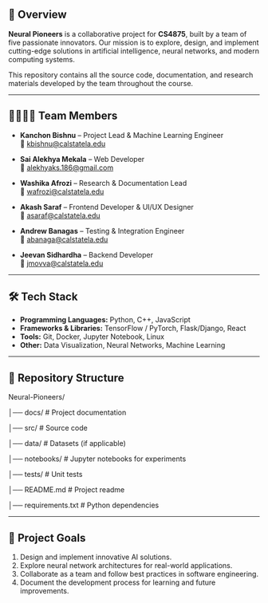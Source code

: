 ## 📌 Overview  
**Neural Pioneers** is a collaborative project for **CS4875**, built by a team of five passionate innovators. Our mission is to explore, design, and implement cutting-edge solutions in artificial intelligence, neural networks, and modern computing systems.  

This repository contains all the source code, documentation, and research materials developed by the team throughout the course.  

---

## 👨‍👩‍👧‍👦 Team Members  

- **Kanchon Bishnu** – Project Lead & Machine Learning Engineer  
  📧 [kbishnu@calstatela.edu](mailto:kbishnu@calstatela.edu)  

- **Sai Alekhya Mekala** – Web Developer  
  📧 [alekhyaks.186@gmail.com](mailto:smekala2@calstatela.edu)  

- **Washika Afrozi** – Research & Documentation Lead  
  📧 [wafrozi@calstatela.edu](mailto:wafrozi@calstatela.edu)  

- **Akash Saraf** – Frontend Developer & UI/UX Designer  
  📧 [asaraf@calstatela.edu](mailto:asaraf@calstatela.edu)  

- **Andrew Banagas** – Testing & Integration Engineer  
  📧 [abanaga@calstatela.edu](mailto:abanaga@calstatela.edu)

- **Jeevan Sidhardha** – Backend Developer  
  📧 [jmovva@calstatela.edu](mailto:jmovva@calstatela.edu) 

---

## 🛠️ Tech Stack  
- **Programming Languages:** Python, C++, JavaScript  
- **Frameworks & Libraries:** TensorFlow / PyTorch, Flask/Django, React  
- **Tools:** Git, Docker, Jupyter Notebook, Linux  
- **Other:** Data Visualization, Neural Networks, Machine Learning  

---

## 📂 Repository Structure  
Neural-Pioneers/

│── docs/ # Project documentation

│── src/ # Source code

│── data/ # Datasets (if applicable)

│── notebooks/ # Jupyter notebooks for experiments

│── tests/ # Unit tests

│── README.md # Project readme

│── requirements.txt # Python dependencies

---

## 🚧 Project Goals  
1. Design and implement innovative AI solutions.  
2. Explore neural network architectures for real-world applications.  
3. Collaborate as a team and follow best practices in software engineering.  
4. Document the development process for learning and future improvements.  
